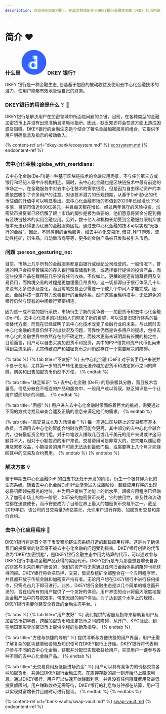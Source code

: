 ```yaml
---
description: 欢迎来到DKEY银行，在此您将找到关于DKEY银行金融生态和 DKEY 代币内部工作的所有相关信息。
---
```


# 简介 ❤️

### 什么是 ![](.gitbook/assets/emoji.png) DKEY 银行?&#x20;

DKEY 银行是一种金融生态, 创造基于加密的被动收益及使用去中心化金融技术的潜力，使用户能够有效地管理自己的财务。

### DKEY银行的用途是什么？ :thinking:&#x20;

DKEY银行是解决用户在加密领域中所面临问题的关键。目前，在各种类型的金融加密货币上并没有出现准确且清晰地指示。因此，缺乏知识将会在这方面上造成困惑及阻碍。DKEY银行的金融生态是个结合了著名金融加密服务的组合，它提供予用户明确信息及指示的被动收入。

{% content-ref url="dkey-bank/ecosystem.md" %}
[ecosystem.md](dkey-bank/ecosystem.md)
{% endcontent-ref %}

### **去中心化金融** :globe\_with\_meridians:&#x20;

去中心化金融(De-Fi)是一种基于区块链技术的金融应用场景，不与任何第三方或银行和经纪人等中介机构相连。同时，去中心化金融也是区块链技术中最有前途的市场之一。在金融服务中对去中心化技术的需求很高，但是因为自由移动资产的本质依然吸引了许多用户的注意。对该技术潜力的乐观预期，从基于DeFi协议的代币估值的升值中可以明显看出。去中心化金融市场的市值到2020年已经增长了50多倍，目前市值近600亿美元，并且每天都在增长。经过两年保守的风险投资，加密货币投资者已经悟解了跟上市场的脚步是极为重要的，他们愿意将资金分配到拥有区块链技术的实用金融应用。另外，数十亿人和机构长期受到金融服务限制抑或根本无法获得更为优惠的金融服务困扰，通过去中心化金融的技术可以实现“无银行的金融”。因此，不同类别的金融服务，如去中心化交易所, 借贷, NFT游戏，流动性挖矿，衍生品，自动做市商等等，更多的金融产品被开发和被引入市场。



### **问题** :person\_gesturing\_no:&#x20;

目前，市场上几乎所有的金融服务都是由银行或经纪公司经营的。一般情况下，普通的用户会把辛苦赚来的存入银行赚取储蓄利息，或选择银行提供的投资产品，而这些投资产品在截期前几乎没有任何收益。不仅如此，更糟的是还有隐藏费用及交易费用，而跨境交易的过程是更加缓慢且昂贵的。这一切都源自于银行体系几十年来没有太多进步及变化，而且每笔交易至少需要一个或几个中间人才能完成。因此，金融科技一直在努力改善银行的金融体系，然而这些金融科技中，无法避免的银行仍然与现有的中间银行紧密相连。

因为这一成不变的银行系统，市场衍生了新的竞争者——加密货币和去中心化金融(De-Fi)。去中心化技术的兴起给人们带来了新的希望，可以说是旧银行体系的最佳替代方案，而现在已经证明了去中心化技术改变了金融行业的未来。与此同时去中心化金融的场景仍然不时出状况及问题，可靠性仍然是许多用户的疑虑，包括去中心化的金融世界中依然存在的不确定性，而技术更尚未证明具有长期的稳定性。目前而言，用户可以自由买卖加密货币和投资，其中的P2P借贷和资产代币化尚未得到主流采纳，尤其传统资产和加密货币之间仍然存在一个需要解决的障碍。

{% tabs %}
{% tab title="不友好" %}
去中心化金融 (DeFi) 对于新手用户来说并不易于使用，尤其第一步的资产转化更是无法跨越加密货币和法定货币之间的障碍，购买和出售加密货币仍然不方便。
{% endtab %}

{% tab title="缺乏知识" %}
去中心化金融 (DeFi) 的场景极其分散，而且技术含量高，信息分散在不相连的产品和服务中，一般用户难以驾驭。缺乏知识是一个让用户望而却步的问题。.
{% endtab %}

{% tab title="困惑" %}
用户进入去中心化金融时常面临着巨大的挑战，需要通过不同的方式寻找及审查合适及正确的信息来满足他们的需求。
{% endtab %}

{% tab title="高交易成本及入场资金 " %}
每一笔通过区块链上的交易都有基本收费，当调用去中心化的智能合约时收费可能会更高，其中部分的去中心化金融合约，也有最低资金的门槛。对于每笔收入赚取几百或几千美元的用户来说或许这问题并不大，但对于小额投资的用户来说，交易费用可是非常大的，使其难以赚回费用及累积收益，小额投资的用户可能无法达到最低门槛，或需要等上几个月才能赚回其中的交易及合约费用。
{% endtab %}
{% endtabs %}

### 解决方案 :bulb:&#x20;

鉴于早期去中心化金融DeFi的白皮书还处于开发的阶段，衍生一个极其碎片化的生态系统。随着去中心化金融DeFi行业渐渐进入成熟阶段，超级应用程序的出现必将巩固领先服务的地位，并为用户提供了功能上的新水平。超级应用程序已经融入了加密市场上的每一阶层，如币安的加密货币交易，它的使用性，普及性和流动性都在迅速成长，而币安更成为了目前世界上最大的加密货币交易所之一。截至2019年初，该公司的日交易量为5亿美元，允许用户进行存款、加密货币交易和差价合约。



### 去中心化应用程序 :jigsaw:&#x20;

DKEY银行将是首个基于币安智能链生态系统打造的超级应用程序。这是为了确保我们的投资者的财富将不被去中心化金融的问题受到损害。DKEY银行创建的代币称为“DKEY加密钥匙”，是DKEY银行金融生态中用为结算的代币，可以通过参与DKEY银行中各项金融产品获得的奖励代币。DKEY银行是专为那些想要增长自身的财富与未来的用户而设的，他们的资产将无需通过任何旧金融体系的阻碍也能获得回报。DKEY银行将会把质押，交易，借贷及挖矿全部整合在一个应用程序里，并且都开放于传统金融和加密资产持有者。无论用户想在DKEY银行中进行任何操作，只需点击几下即可进行。此外，DKEY银行金融生态是以几个简单的概念而开发的，旨在给所有的用户提供了一个友好的体验。用户界面的设计将最大限度地提高金融产品中的导航效率，带来无缝的用户体验。为了达到这个水平上的规模，DKEY银行需要创建安全有效的金融生态平台。\


{% tabs %}
{% tab title="用户友好" %}
我们提供的客服及指导来帮助新用户及加密货币初学者，跨越加密货币和法定货币之间的障碍，从开户、KYC验证、到在地国家买卖加密货币上提供全程的协助及指导。&#x20;
{% endtab %}

{% tab title="方便与快捷的导航" %}
提供清晰与方便快捷的用户界面，用户无需了解复杂的区块链基础设施及知识便可在DKEY银行上开始。DKEY银行将代表用户参与不同的去中心化金融，获取并分配已实现收益给用户，实现用户一键参与各种不同的去中心化金融产品。
{% endtab %}

{% tab title="无交易费用及低额进场资金" %}
用户可以具有竞争力的价格交换各种加密货币，并通过DKEY银行金融生态，在质押存款的那一刻开始马上赚取利息。通过DKEY银行，用户可以快速开始赚取利息，并且没有任何隐藏费用及最低投资额限制。用户赚取收益无需等待，DKEY银行的利息每分钟都在结算，用户可以实现财富增长并且随时可进行提现。
{% endtab %}
{% endtabs %}

{% content-ref url="bank-vaults/swap-vault.md" %}
[swap-vault.md](bank-vaults/swap-vault.md)
{% endcontent-ref %}





